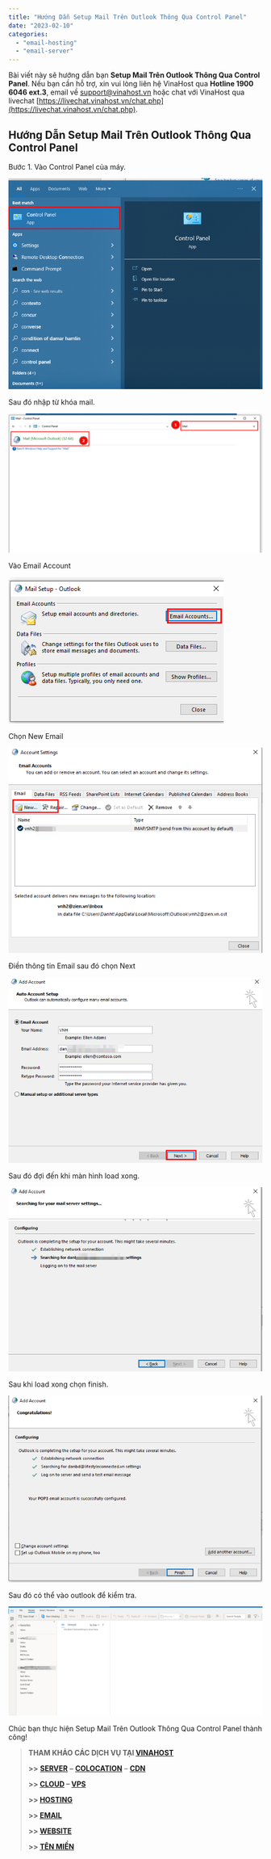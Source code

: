 ```yaml
---
title: "Hướng Dẫn Setup Mail Trên Outlook Thông Qua Control Panel"
date: "2023-02-10"
categories: 
  - "email-hosting"
  - "email-server"
---
```


Bài viết này sẽ hướng dẫn bạn **Setup Mail Trên Outlook Thông Qua Control Panel**. Nếu bạn cần hỗ trợ, xin vui lòng liên hệ VinaHost qua **Hotline 1900 6046 ext.3**, email về [support@vinahost.vn](mailto:support@vinahost.vn) hoặc chat với VinaHost qua livechat [https://livechat.vinahost.vn/chat.php](https://livechat.vinahost.vn/chat.php).

## Hướng Dẫn Setup Mail Trên Outlook Thông Qua Control Panel

Bước 1. Vào Control Panel của máy.

![Hướng Dẫn Setup Mail Trên Outlook Thông Qua Control Panel](images/setup-mail-tren-outlook-thong-qua-control-panel-1.png)

Sau đó nhập từ khóa mail.

![](images/setup-mail-tren-outlook-thong-qua-control-panel-2.png)

Vào Email Account

![](images/setup-mail-tren-outlook-thong-qua-control-panel-3.png)

Chọn New Email

![](images/setup-mail-tren-outlook-thong-qua-control-panel-4.png)

Điền thông tin Email sau đó chọn Next

![](images/setup-mail-tren-outlook-thong-qua-control-panel-5.png)

Sau đó đợi đến khi màn hình load xong.

![](images/setup-mail-tren-outlook-thong-qua-control-panel-6.png)

Sau khi load xong chọn finish.

![](images/setup-mail-tren-outlook-thong-qua-control-panel-7.png)

Sau đó có thể vào outlook để kiểm tra.

![](images/setup-mail-tren-outlook-thong-qua-control-panel-8.png)

Chúc bạn thực hiện Setup Mail Trên Outlook Thông Qua Control Panel thành công!

> **THAM KHẢO CÁC DỊCH VỤ TẠI [VINAHOST](https://vinahost.vn/)**
> 
> **\>>** [**SERVER**](https://vinahost.vn/thue-may-chu-rieng/) **–** [**COLOCATION**](https://vinahost.vn/colocation.html) – [**CDN**](https://vinahost.vn/dich-vu-cdn-chuyen-nghiep)
> 
> **\>> [CLOUD](https://vinahost.vn/cloud-server-gia-re/) – [VPS](https://vinahost.vn/vps-ssd-chuyen-nghiep/)**
> 
> **\>> [HOSTING](https://vinahost.vn/wordpress-hosting)**
> 
> **\>> [EMAIL](https://vinahost.vn/email-hosting)**
> 
> **\>> [WEBSITE](http://vinawebsite.vn/)**
> 
> **\>> [TÊN MIỀN](https://vinahost.vn/ten-mien-gia-re/)**
